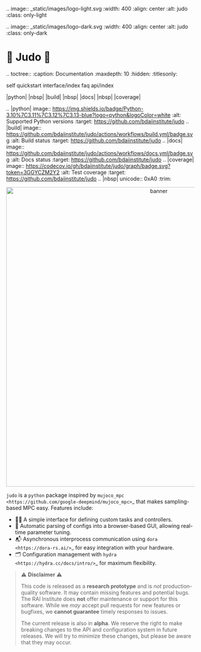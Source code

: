 .. image:: _static/images/logo-light.svg
   :width: 400
   :align: center
   :alt: judo
   :class: only-light

.. image:: _static/images/logo-dark.svg
   :width: 400
   :align: center
   :alt: judo
   :class: only-dark


# 🥋 Judo 🥋

<!-- prettier-ignore-start -->

.. toctree::
   :caption: Documentation
   :maxdepth: 10
   :hidden:
   :titlesonly:

   self
   quickstart
   interface/index
   faq
   api/index


|python| |nbsp| |build| |nbsp| |docs| |nbsp| |coverage|

.. |python| image:: https://img.shields.io/badge/Python-3.10%7C3.11%7C3.12%7C3.13-blue?logo=python&logoColor=white
   :alt: Supported Python versions
   :target: https://github.com/bdaiinstitute/judo
.. |build| image:: https://github.com/bdaiinstitute/judo/actions/workflows/build.yml/badge.svg
   :alt: Build status
   :target: https://github.com/bdaiinstitute/judo
.. |docs| image:: https://github.com/bdaiinstitute/judo/actions/workflows/docs.yml/badge.svg
   :alt: Docs status
   :target: https://github.com/bdaiinstitute/judo
.. |coverage| image:: https://codecov.io/gh/bdaiinstitute/judo/graph/badge.svg?token=3GGYCZM2Y2
   :alt: Test coverage
   :target: https://github.com/bdaiinstitute/judo
.. |nbsp| unicode:: 0xA0
   :trim:


<!-- prettier-ignore-end -->

<p align="center">
  <img src="/judo/_static/images/banner.gif" alt="banner" width="800">
</p>

`judo` is a `python` package inspired by `mujoco_mpc <https://github.com/google-deepmind/mujoco_mpc>`_ that makes sampling-based MPC easy. Features include:

- 👩‍💻 A simple interface for defining custom tasks and controllers.
- 🤖 Automatic parsing of configs into a browser-based GUI, allowing real-time parameter tuning.
- 📬 Asynchronous interprocess communication using `dora <https://dora-rs.ai/>`_ for easy integration with your hardware.
- 🗂️ Configuration management with `hydra <https://hydra.cc/docs/intro/>`_ for maximum flexibility.

> ⚠️ **Disclaimer** ⚠️
>
> This code is released as a **research prototype** and is *not* production-quality software. It may contain missing features and potential bugs. The RAI Institute does **not** offer maintenance or support for this software. While we *may* accept pull requests for new features or bugfixes, we **cannot guarantee** timely responses to issues.
>
> The current release is also in **alpha**. We reserve the right to make breaking changes to the API and configuration system in future releases. We will try to minimize these changes, but please be aware that they may occur.
